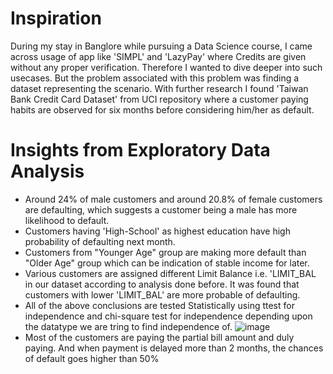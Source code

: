 # Inspiration
During my stay in Banglore while pursuing a Data Science course, I came across usage of app like 'SIMPL' and 'LazyPay' where Credits are given without any proper verification. Therefore I wanted to dive deeper into such usecases. But the problem associated with this problem was finding a dataset representing the scenario. With further research I found 'Taiwan Bank Credit Card Dataset' from UCI repository where a customer paying habits are observed for six months before considering him/her as default.
# Insights from Exploratory Data Analysis
  
  * Around 24% of male customers and around 20.8% of female customers are defaulting, which suggests a customer being a male has more likelihood to default.
  * Customers having 'High-School' as highest education have high probability of defaulting next month.
  * Customers from "Younger Age" group are making more default than "Older Age" group which can be indication of stable income for later.
  * Various customers are assigned different Limit Balance i.e. 'LIMIT_BAL in our dataset according to analysis done before. It was found that customers with lower      'LIMIT_BAL' are more probable of defaulting.
  * All of the above conclusions are tested Statistically using ttest for independence and chi-square test for independence depending upon the datatype we are tring to find independence of.
  ![image](https://user-images.githubusercontent.com/102746816/161371196-ab84277f-3d33-49f8-9140-f814040c6c38.png)
  * Most of the customers are paying the partial bill amount and duly paying. And when payment is delayed more than 2 months, the chances of default goes higher than 50%
  
